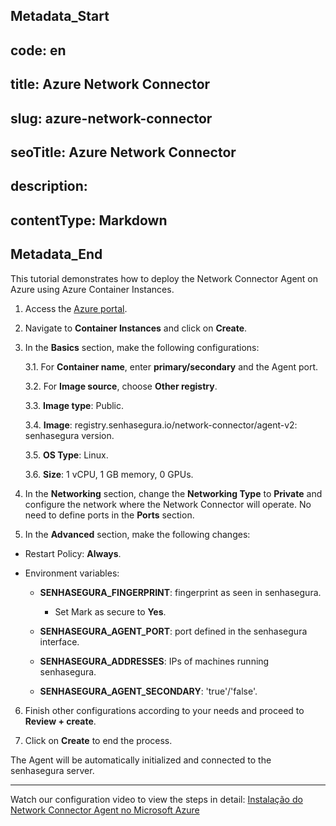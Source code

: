 ## Metadata_Start 
## code: en
## title: Azure Network Connector 
## slug: azure-network-connector 
## seoTitle: Azure Network Connector 
## description:  
## contentType: Markdown 
## Metadata_End
This tutorial demonstrates how to deploy the Network Connector Agent on Azure using Azure Container Instances.
<br>

1. Access the [Azure portal](https://portal.azure.com).

1. Navigate to **Container Instances** and click on **Create**.

1. In the **Basics** section, make the following configurations:

      3.1. For **Container name**, enter **primary/secondary** and the Agent port.

      3.2. For **Image source**, choose **Other registry**.

     3.3. **Image type**: Public.

    3.4. **Image**: registry.senhasegura.io/network-connector/agent-v2: senhasegura version.

    3.5. **OS Type**: Linux.

    3.6. **Size**: 1 vCPU, 1 GB memory, 0 GPUs.

1. In the **Networking** section, change the **Networking Type** to **Private** and configure the network where the Network Connector will operate. No need to define ports in the **Ports** section.

1. In the **Advanced** section, make the following changes:

* Restart Policy: **Always**.

* Environment variables:
    *  **SENHASEGURA_FINGERPRINT**: fingerprint as seen in senhasegura.

        * Set Mark as secure to **Yes**.

    * **SENHASEGURA_AGENT_PORT**: port defined in the senhasegura interface.

    *  **SENHASEGURA_ADDRESSES**: IPs of machines running senhasegura.

    *  **SENHASEGURA_AGENT_SECONDARY**: 'true'/'false'.

6. Finish other configurations according to your needs and proceed to **Review + create**. 

1. Click on **Create** to end the process.

    
The Agent will be automatically initialized and connected to the senhasegura server.
    

* * *


Watch our configuration video to view the steps in detail: 
[Instalação do Network Connector Agent no Microsoft Azure](https://www.youtube.com/watch?v=tDrtui_y4co)

